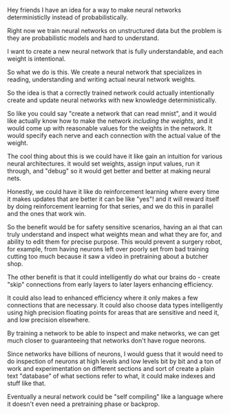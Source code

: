 Hey friends I have an idea for a way to make neural networks deterministiclly instead of probabilistically.

Right now we train neural networks on unstructured data but the problem is they are probabilistic models and hard to understand.

I want to create a new neural network that is fully understandable, and each weight is intentional.

So what we do is this. We create a neural network that specializes in reading, understanding and writing actual neural network weights.

So the idea is that a correctly trained network could actually intentionally create and update neural networks with new knowledge deterministically.

So like you could say "create a network that can read mnist", and it would like actually know how to make the network *including the weights*, and it would come up with reasonable values for the weights in the network. It would specify each nerve and each connection with the actual value of the weight.

The cool thing about this is we could have it like gain an intuition for various neural architectures. it would set weights, assign input values, run it through, and "debug" so it would get better and better at making neural nets.

Honestly, we could have it like do reinforcement learning where every time it makes updates that are better it can be like "yes"! and it will reward itself by doing reinforcement learning for that series, and we do this in parallel and the ones that work win.

So the benefit would be for safety sensitive scenarios, having an ai that can truly understand and inspect what weights mean and what they are for, and ability to edit them for precise purpose. This would prevent a surgery robot, for example, from having neurons left over poorly set from bad training cutting too much because it saw a video in pretraining about a butcher shop.

The other benefit is that it could intelligently do what our brains do - create "skip" connections from early layers to later layers enhancing efficiency.

It could also lead to enhanced efficiency where it only makes a few connections that are necessary. It could also choose data types intelligently using high precision floating points for areas that are sensitive and need it, and low precision elsewhere.

By training a network to be able to inspect and make networks, we can get much closer to guaranteeing that networks don't have rogue neorons.

Since networks have billions of neurons, I would guess that it would need to do inspection of neurons at high levels and low levels bit by bit and a ton of work and experimentation on different sections and sort of create a plain text "database" of what sections refer to what, it could make indexes and stuff like that.

Eventually a neural network could be "self compiling" like a language where it doesn't even need a pretraining phase or backprop.